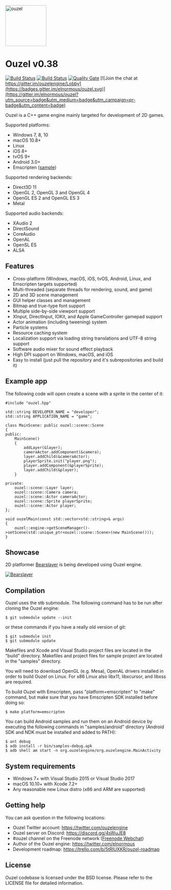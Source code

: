 <img src="https://github.com/elnormous/ouzel/blob/master/img/ouzel.png" alt="ouzel" width=128>

# Ouzel v0.38

[![Build Status](https://api.travis-ci.org/elnormous/ouzel.svg?branch=master)](https://travis-ci.org/elnormous/ouzel) [![Build Status](https://ci.appveyor.com/api/projects/status/dp8av7iegdjs6xuj?svg=true)](https://ci.appveyor.com/project/elnormous/ouzel) [![Quality Gate](https://sonarcloud.io/api/badges/gate?key=Ouzel)](https://sonarcloud.io/dashboard/index/Ouzel) [![Join the chat at https://gitter.im/ouzelengine/Lobby](https://badges.gitter.im/elnormous/ouzel.svg)](https://gitter.im/elnormous/ouzel?utm_source=badge&utm_medium=badge&utm_campaign=pr-badge&utm_content=badge)

Ouzel is a C++ game engine mainly targeted for development of 2D games.

Supported platforms:

* Windows 7, 8, 10
* macOS 10.8+
* Linux
* iOS 8+
* tvOS 9+
* Android 3.0+
* Emscripten ([sample](http://www.ouzelengine.org/samples/))

Supported rendering backends:

* Direct3D 11
* OpenGL 2, OpenGL 3 and OpenGL 4
* OpenGL ES 2 and OpenGL ES 3
* Metal 

Supported audio backends:

* XAudio 2
* DirectSound
* CoreAudio
* OpenAL
* OpenSL ES
* ALSA

## Features

* Cross-platform (Windows, macOS, iOS, tvOS, Android, Linux, and Emscripten targets supported)
* Multi-threaded (separate threads for rendering, sound, and game)
* 2D and 3D scene management
* GUI helper classes and management
* Bitmap and true-type font support
* Multiple side-by-side viewport support
* XInput, DirectInput, IOKit, and Apple GameController gamepad support
* Actor animation (including tweening) system
* Particle systems
* Resource caching system
* Localization support via loading string translations and UTF-8 string support
* Software audio mixer for sound effect playback
* High DPI support on Windows, macOS, and iOS
* Easy to install (just pull the repository and it's subrepositories and build it)

## Example app

The following code will open create a scene with a sprite in the center of it:

    #include "ouzel.hpp"

    std::string DEVELOPER_NAME = "developer";
    std::string APPLICATION_NAME = "game";

    class MainScene: public ouzel::scene::Scene
    {
    public:
        MainScene()
        {
            addLayer(&layer);
            cameraActor.addComponent(&camera);
            layer.addChild(&cameraActor);
            playerSprite.init("player.png");
            player.addComponent(&playerSprite);
            layer.addChild(&player);
        }

    private:
        ouzel::scene::Layer layer;
        ouzel::scene::Camera camera;
        ouzel::scene::Actor cameraActor;
        ouzel::scene::Sprite playerSprite;
        ouzel::scene::Actor player;
    };

    void ouzelMain(const std::vector<std::string>& args)
    {
        ouzel::engine->getSceneManager()->setScene(std::unique_ptr<ouzel::scene::Scene>(new MainScene()));
    }

## Showcase

2D platformer [Bearslayer](http://store.steampowered.com/app/460210) is being developed using Ouzel engine.

[![Bearslayer](https://github.com/elnormous/ouzel/blob/master/img/bearslayer.gif "Bear Slayer")](https://www.youtube.com/watch?v=q-O8-hpvJ5A)

## Compilation

Ouzel uses the stb submodule. The following command has to be run after cloning the Ouzel engine:

```
$ git submodule update --init
```

or these commands if you have a really old version of git:

```
$ git submodule init
$ git submodule update
```

Makefiles and Xcode and Visual Studio project files are located in the "build" directory. Makefiles and project files for sample project are located in the "samples" directory.

You will need to download OpenGL (e.g. Mesa), OpenAL drivers installed in order to build Ouzel on Linux. For x86 Linux also libx11, libxcursor, and libxss are required.

To build Ouzel with Emscripten, pass "platform=emscripten" to "make" command, but make sure that you have Emscripten SDK installed before doing so:

```
$ make platform=emscripten
```

You can build Android samples and run them on an Android device by executing the following commands in "samples/android" directory (Android SDK and NDK must be installed and added to PATH):

```
$ ant debug
$ adb install -r bin/samples-debug.apk
$ adb shell am start -n org.ouzelengine/org.ouzelengine.MainActivity
```

## System requirements
* Windows 7+ with Visual Studio 2015 or Visual Studio 2017
* macOS 10.10+ with Xcode 7.2+
* Any reasonable new Linux distro (x86 and ARM are supported)

## Getting help

You can ask question in the following locations:

* Ouzel Twitter account: https://twitter.com/ouzelengine
* Ouzel server on Discord: https://discord.gg/4sWuJE8
* #ouzel channel on the Freenode network ([Freenode Webchat](http://webchat.freenode.net/?channels=ouzel))
* Author of the Ouzel engine: https://twitter.com/elnormous
* Development roadmap: https://trello.com/b/5tRlUXKR/ouzel-roadmap

## License

Ouzel codebase is licensed under the BSD license. Please refer to the LICENSE file for detailed information.
